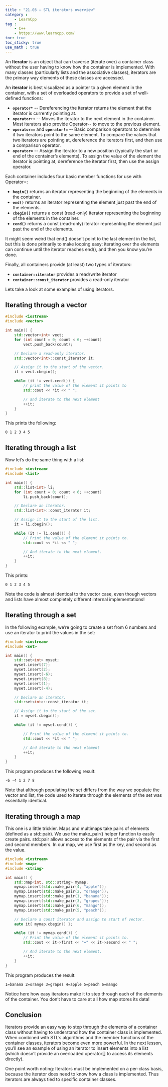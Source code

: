 ```yaml
---
title : "21.03 — STL iterators overview"
category :
    - LearnCpp
tag : 
    - C++
    - https://www.learncpp.com/
toc: true  
toc_sticky: true 
use_math : true
---
```



An **Iterator** is an object that can traverse (iterate over) a container class without the user having to know how the container is implemented. With many classes (particularly lists and the associative classes), iterators are the primary way elements of these classes are accessed.

An **iterator** is best visualized as a pointer to a given element in the container, with a set of overloaded operators to provide a set of well-defined functions:

- **`operator*`** -- Dereferencing the iterator returns the element that the iterator is currently pointing at.
- **`operator++`** -- Moves the iterator to the next element in the container. Most iterators also provide Operator-- to move to the previous element.
- **`operator==`** and **`operator!=`** -- Basic comparison operators to determine if two iterators point to the same element. To compare the values that two iterators are pointing at, dereference the iterators first, and then use a comparison operator.
- **`operator=`** -- Assign the iterator to a new position (typically the start or end of the container’s elements). To assign the value of the element the iterator is pointing at, dereference the iterator first, then use the assign operator.

Each container includes four basic member functions for use with Operator=:

- **`begin()`** returns an iterator representing the beginning of the elements in the container.
- **`end()`** returns an iterator representing the element just past the end of the elements.
- **`cbegin()`** returns a const (read-only) iterator representing the beginning of the elements in the container.
- **`cend()`** returns a const (read-only) iterator representing the element just past the end of the elements.

It might seem weird that end() doesn’t point to the last element in the list, but this is done primarily to make looping easy: iterating over the elements can continue until the iterator reaches end(), and then you know you’re done.

Finally, all containers provide (at least) two types of iterators:

- **`container::iterator`** provides a read/write iterator
- **`container::const_iterator`** provides a read-only iterator

Lets take a look at some examples of using iterators.


## Iterating through a vector

```c++
#include <iostream>
#include <vector>

int main() {
    std::vector<int> vect;
    for (int count = 0; count < 6; ++count)
        vect.push_back(count);

    // Declare a read-only iterator.
    std::vector<int>::const_iterator it;

    // Assign it to the start of the vector.
    it = vect.cbegin();

    while (it != vect.cend()) {
        // print the value of the element it points to
        std::cout << *it << " ";

        // and iterate to the next element
        ++it;
    }
}
```

This prints the following:

```
0 1 2 3 4 5
```


## Iterating through a list

Now let’s do the same thing with a list:

```c++
#include <iostream>
#include <list>

int main() {
    std::list<int> li;
    for (int count = 0; count < 6; ++count)
        li.push_back(count);

    // Declare an iterator.
    std::list<int>::const_iterator it;

    // Assign it to the start of the list.
    it = li.cbegin();

    while (it != li.cend()) {
        // Print the value of the element it points to.
        std::cout << *it << " ";

        // And iterate to the next element.
        ++it;
    }
}
```

This prints:

```
0 1 2 3 4 5
```

Note the code is almost identical to the vector case, even though vectors and lists have almost completely different internal implementations!


## Iterating through a set

In the following example, we’re going to create a set from 6 numbers and use an iterator to print the values in the set:

```c++
#include <iostream>
#include <set>

int main() {
    std::set<int> myset;
    myset.insert(7);
    myset.insert(2);
    myset.insert(-6);
    myset.insert(8);
    myset.insert(1);
    myset.insert(-4);

    // Declare an iterator.
    std::set<int>::const_iterator it;

    // Assign it to the start of the set.
    it = myset.cbegin();

    while (it != myset.cend()) {

        // Print the value of the element it points to.
        std::cout << *it << " ";

        // And iterate to the next element
        ++it;
    }
}
```

This program produces the following result:

```
-6 -4 1 2 7 8
```

Note that although populating the set differs from the way we populate the vector and list, the code used to iterate through the elements of the set was essentially identical.


## Iterating through a map

This one is a little trickier. Maps and multimaps take pairs of elements (defined as a std::pair). We use the make_pair() helper function to easily create pairs. std::pair allows access to the elements of the pair via the first and second members. In our map, we use first as the key, and second as the value.

```c++
#include <iostream>
#include <map>
#include <string>

int main() {
    std::map<int, std::string> mymap;
    mymap.insert(std::make_pair(4, "apple"));
    mymap.insert(std::make_pair(2, "orange"));
    mymap.insert(std::make_pair(1, "banana"));
    mymap.insert(std::make_pair(3, "grapes"));
    mymap.insert(std::make_pair(6, "mango"));
    mymap.insert(std::make_pair(5, "peach"));

    // Declare a const iterator and assign to start of vector.
    auto it{ mymap.cbegin() };

    while (it != mymap.cend()) {
        // Print the value of the element it points to.
        std::cout << it->first << "=" << it->second << " ";

        // And iterate to the next element.
        ++it;
    }
}
```

This program produces the result:

```
1=banana 2=orange 3=grapes 4=apple 5=peach 6=mango
```

Notice here how easy iterators make it to step through each of the elements of the container. You don’t have to care at all how map stores its data!


## Conclusion

Iterators provide an easy way to step through the elements of a container class without having to understand how the container class is implemented. When combined with STL’s algorithms and the member functions of the container classes, iterators become even more powerful. In the next lesson, you’ll see an example of using an iterator to insert elements into a list (which doesn’t provide an overloaded operator[] to access its elements directly).

One point worth noting: Iterators must be implemented on a per-class basis, because the iterator does need to know how a class is implemented. Thus iterators are always tied to specific container classes.